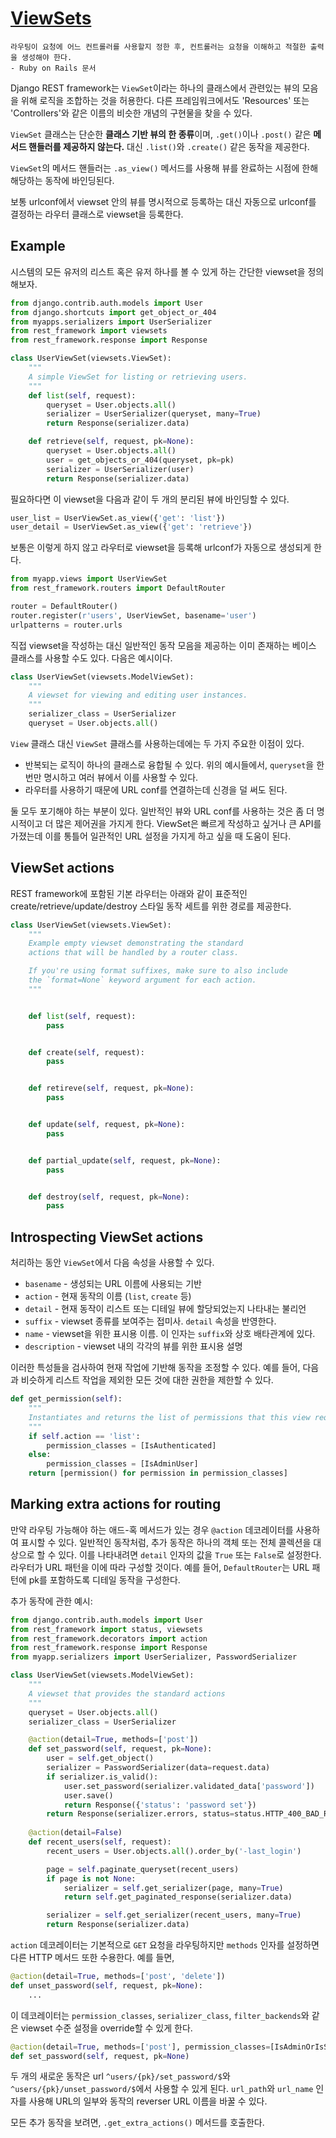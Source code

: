 # [ViewSets](https://www.django-rest-framework.org/api-guide/viewsets/)
```
라우팅이 요청에 어느 컨트롤러를 사용할지 정한 후, 컨트롤러는 요청을 이해하고 적절한 출력을 생성해야 한다.
- Ruby on Rails 문서
```

Django REST framework는 `ViewSet`이라는 하나의 클래스에서 관련있는 뷰의 모음을 위해 로직을 조합하는 것을 허용한다. 다른 프레임워크에서도 'Resources' 또는 'Controllers'와 같은 이름의 비슷한 개념의 구현물을 찾을 수 있다.

`ViewSet` 클래스는 단순한 **클래스 기반 뷰의 한 종류**이며, `.get()`이나 `.post()` 같은 **메서드 핸들러를 제공하지 않는다.** 대신 `.list()`와 `.create()` 같은 동작을 제공한다.

`ViewSet`의 메서드 핸들러는 `.as_view()` 메서드를 사용해 뷰를 완료하는 시점에 한해 해당하는 동작에 바인딩된다.

보통 urlconf에서 viewset 안의 뷰를 명시적으로 등록하는 대신 자동으로 urlconf를 결정하는 라우터 클래스로 viewset을 등록한다.

## Example
시스템의 모든 유저의 리스트 혹은 유저 하나를 볼 수 있게 하는 간단한 viewset을 정의해보자.

```python
from django.contrib.auth.models import User
from django.shortcuts import get_object_or_404
from myapps.serializers import UserSerializer
from rest_framework import viewsets
from rest_framework.response import Response

class UserViewSet(viewsets.ViewSet):
    """
    A simple ViewSet for listing or retrieving users.
    """
    def list(self, request):
        queryset = User.objects.all()
        serializer = UserSerializer(queryset, many=True)
        return Response(serializer.data)

    def retrieve(self, request, pk=None):
        queryset = User.objects.all()
        user = get_objects_or_404(queryset, pk=pk)
        serializer = UserSerializer(user)
        return Response(serializer.data)
```

필요하다면 이 viewset을 다음과 같이 두 개의 분리된 뷰에 바인딩할 수 있다.

```python
user_list = UserViewSet.as_view({'get': 'list'})
user_detail = UserViewSet.as_view({'get': 'retrieve'})
```

보통은 이렇게 하지 않고 라우터로 viewset을 등록해 urlconf가 자동으로 생성되게 한다.

```python
from myapp.views import UserViewSet
from rest_framework.routers import DefaultRouter

router = DefaultRouter()
router.register(r'users', UserViewSet, basename='user')
urlpatterns = router.urls
```

직접 viewset을 작성하는 대신 일반적인 동작 모음을 제공하는 이미 존재하는 베이스 클래스를 사용할 수도 있다. 다음은 예시이다.

```python
class UserViewSet(viewsets.ModelViewSet):
    """
    A viewset for viewing and editing user instances.
    """
    serializer_class = UserSerializer
    queryset = User.objects.all()
```

`View` 클래스 대신 `ViewSet` 클래스를 사용하는데에는 두 가지 주요한 이점이 있다.

- 반복되는 로직이 하나의 클래스로 융합될 수 있다. 위의 예시들에서, `queryset`을 한 번만 명시하고 여러 뷰에서 이를 사용할 수 있다.
- 라우터를 사용하기 때문에 URL conf를 연결하는데 신경을 덜 써도 된다.

둘 모두 포기해야 하는 부분이 있다. 일반적인 뷰와 URL conf를 사용하는 것은 좀 더 명시적이고 더 많은 제어권을 가지게 한다. ViewSet은 빠르게 작성하고 싶거나 큰 API를 가졌는데 이를 통틀어 일관적인 URL 설정을 가지게 하고 싶을 때 도움이 된다.

## ViewSet actions
REST framework에 포함된 기본 라우터는 아래와 같이 표준적인 create/retrieve/update/destroy 스타일 동작 세트를 위한 경로를 제공한다.

```python
class UserViewSet(viewsets.ViewSet):
    """
    Example empty viewset demonstrating the standard
    actions that will be handled by a router class.

    If you're using format suffixes, make sure to also include
    the `format=None` keyword argument for each action.
    """


    def list(self, request):
        pass


    def create(self, request):
        pass


    def retireve(self, request, pk=None):
        pass


    def update(self, request, pk=None):
        pass


    def partial_update(self, request, pk=None):
        pass


    def destroy(self, request, pk=None):
        pass
```

## Introspecting ViewSet actions
처리하는 동안 `ViewSet`에서 다음 속성을 사용할 수 있다.

- `basename` - 생성되는 URL 이름에 사용되는 기반
- `action` - 현재 동작의 이름 (`list`, `create` 등)
- `detail` - 현재 동작이 리스트 또는 디테일 뷰에 할당되었는지 나타내는 불리언
- `suffix` - viewset 종류를 보여주는 접미사. `detail` 속성을 반영한다.
- `name` - viewset을 위한 표시용 이름. 이 인자는 `suffix`와 상호 배타관계에 있다.
- `description` - viewset 내의 각각의 뷰를 위한 표시용 설명

이러한 특성들을 검사하여 현재 작업에 기반해 동작을 조정할 수 있다. 예를 들어, 다음과 비슷하게 리스트 작업을 제외한 모든 것에 대한 권한을 제한할 수 있다.

```python
def get_permission(self):
    """
    Instantiates and returns the list of permissions that this view requires.
    """
    if self.action == 'list':
        permission_classes = [IsAuthenticated]
    else:
        permission_classes = [IsAdminUser]
    return [permission() for permission in permission_classes]
```

## Marking extra actions for routing
만약 라우팅 가능해야 하는 애드-혹 메서드가 있는 경우 `@action` 데코레이터를 사용하여 표시할 수 있다. 일반적인 동작처럼, 추가 동작은 하나의 객체 또는 전체 콜렉션을 대상으로 할 수 있다. 이를 나타내려면 `detail` 인자의 값을 `True` 또는 `False`로 설정한다. 라우터가 URL 패턴을 이에 따라 구성할 것이다. 예를 들어, `DefaultRouter`는 URL 패턴에 pk를 포함하도록 디테일 동작을 구성한다.

추가 동작에 관한 예시:

```python
from django.contrib.auth.models import User
from rest_framework import status, viewsets
from rest_framework.decorators import action
from rest_framework.response import Response
from myapp.serializers import UserSerializer, PasswordSerializer

class UserViewSet(viewsets.ModelViewSet):
    """
    A viewset that provides the standard actions
    """
    queryset = User.objects.all()
    serializer_class = UserSerializer

    @action(detail=True, methods=['post'])
    def set_password(self, request, pk=None):
        user = self.get_object()
        serializer = PasswordSerializer(data=request.data)
        if serializer.is_valid():
            user.set_password(serializer.validated_data['password'])
            user.save()
            return Response({'status': 'password set'})
        return Response(serializer.errors, status=status.HTTP_400_BAD_REQUEST)
    
    @action(detail=False)
    def recent_users(self, request):
        recent_users = User.objects.all().order_by('-last_login')

        page = self.paginate_queryset(recent_users)
        if page is not None:
            serializer = self.get_serializer(page, many=True)
            return self.get_paginated_response(serializer.data)

        serializer = self.get_serializer(recent_users, many=True)
        return Response(serializer.data)
```

`action` 데코레이터는 기본적으로 `GET` 요청을 라우팅하지만 `methods` 인자를 설정하면 다른 HTTP 메서드 또한 수용한다. 예를 들면,

```python
@action(detail=True, methods=['post', 'delete'])
def unset_password(self, request, pk=None):
    ...
```

이 데코레이터는 `permission_classes`, `serializer_class`, `filter_backends`와 같은 viewset 수준 설정을 override할 수 있게 한다.

```python
@action(detail=True, methods=['post'], permission_classes=[IsAdminOrIsSelf])
def set_password(self, request, pk=None)
```

두 개의 새로운 동작은 url `^users/{pk}/set_password/$`와 `^users/{pk}/unset_password/$`에서 사용할 수 있게 된다. `url_path`와 `url_name` 인자를 사용해 URL의 일부와 동작의 reverser URL 이름을 바꿀 수 있다.

모든 추가 동작을 보려면, `.get_extra_actions()` 메서드를 호출한다.